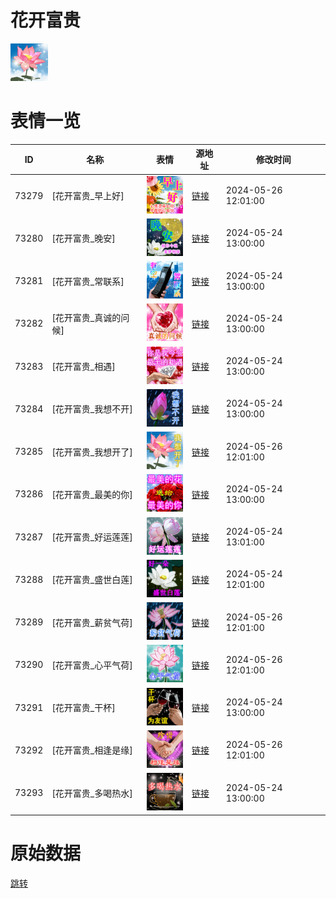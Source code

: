 # 花开富贵

<img src="./cover.png" height="60" alt="cover" />

# 表情一览

|ID|名称|表情|源地址|修改时间|
|----|----|----|----|----|
|73279|[花开富贵_早上好]|<img src="./pic/073279_%5B花开富贵_早上好%5D.png" height="60" alt="早上好"/>|[链接](https://i0.hdslb.com/bfs/garb/48c81ba51ad51d02e1b6c12b0cf54a98b1fc4cae.png)|2024-05-26 12:01:00|
|73280|[花开富贵_晚安]|<img src="./pic/073280_%5B花开富贵_晚安%5D.png" height="60" alt="晚安"/>|[链接](https://i0.hdslb.com/bfs/garb/b9c58d1d53e694746bb90a17b375033708e2ca88.png)|2024-05-24 13:00:00|
|73281|[花开富贵_常联系]|<img src="./pic/073281_%5B花开富贵_常联系%5D.png" height="60" alt="常联系"/>|[链接](https://i0.hdslb.com/bfs/garb/4c08a4a7772e585e20b3bee7d963094de10d9baa.png)|2024-05-24 13:00:00|
|73282|[花开富贵_真诚的问候]|<img src="./pic/073282_%5B花开富贵_真诚的问候%5D.png" height="60" alt="真诚的问候"/>|[链接](https://i0.hdslb.com/bfs/garb/7b78ad0a7479d1171b2a52e43f35321b539ff11d.png)|2024-05-24 13:00:00|
|73283|[花开富贵_相遇]|<img src="./pic/073283_%5B花开富贵_相遇%5D.png" height="60" alt="相遇"/>|[链接](https://i0.hdslb.com/bfs/garb/ae8ed4818ef21ff9edef1932087511d69f9bedc7.png)|2024-05-24 13:00:00|
|73284|[花开富贵_我想不开]|<img src="./pic/073284_%5B花开富贵_我想不开%5D.png" height="60" alt="我想不开"/>|[链接](https://i0.hdslb.com/bfs/garb/6193966294ff5855e118c073e941557d0f6af485.png)|2024-05-24 13:00:00|
|73285|[花开富贵_我想开了]|<img src="./pic/073285_%5B花开富贵_我想开了%5D.png" height="60" alt="我想开了"/>|[链接](https://i0.hdslb.com/bfs/garb/48b2ab55ace8404198c0ca1ec042bb40b7a967e2.png)|2024-05-26 12:01:00|
|73286|[花开富贵_最美的你]|<img src="./pic/073286_%5B花开富贵_最美的你%5D.png" height="60" alt="最美的你"/>|[链接](https://i0.hdslb.com/bfs/garb/eb476252e8606198420b126690143cf4f9d391ff.png)|2024-05-24 13:00:00|
|73287|[花开富贵_好运莲莲]|<img src="./pic/073287_%5B花开富贵_好运莲莲%5D.png" height="60" alt="好运莲莲"/>|[链接](https://i0.hdslb.com/bfs/garb/5ab3e76058144160855215a6d45d057b55f6f5b4.png)|2024-05-24 13:01:00|
|73288|[花开富贵_盛世白莲]|<img src="./pic/073288_%5B花开富贵_盛世白莲%5D.png" height="60" alt="盛世白莲"/>|[链接](https://i0.hdslb.com/bfs/garb/063052e38eff9aebd487f1b8cb90c010fb4897b6.png)|2024-05-24 12:01:00|
|73289|[花开富贵_薪贫气荷]|<img src="./pic/073289_%5B花开富贵_薪贫气荷%5D.png" height="60" alt="薪贫气荷"/>|[链接](https://i0.hdslb.com/bfs/garb/512628ec215b92d76a01575c29e623173f10034f.png)|2024-05-26 12:01:00|
|73290|[花开富贵_心平气荷]|<img src="./pic/073290_%5B花开富贵_心平气荷%5D.png" height="60" alt="心平气荷"/>|[链接](https://i0.hdslb.com/bfs/garb/f85b2abafcfe1c6673435a2958de6589519dd5d6.png)|2024-05-26 12:01:00|
|73291|[花开富贵_干杯]|<img src="./pic/073291_%5B花开富贵_干杯%5D.png" height="60" alt="干杯"/>|[链接](https://i0.hdslb.com/bfs/garb/4cb867d800f0a65a525701d9fa80145b82b5a040.png)|2024-05-24 13:00:00|
|73292|[花开富贵_相逢是缘]|<img src="./pic/073292_%5B花开富贵_相逢是缘%5D.png" height="60" alt="相逢是缘"/>|[链接](https://i0.hdslb.com/bfs/garb/028688bc2eb8c1d09d67c7690bffc7a1bc4761f2.png)|2024-05-26 12:01:00|
|73293|[花开富贵_多喝热水]|<img src="./pic/073293_%5B花开富贵_多喝热水%5D.png" height="60" alt="多喝热水"/>|[链接](https://i0.hdslb.com/bfs/garb/8219cd555331804f3d288511bfd65fdc62b81117.png)|2024-05-24 13:00:00|

# 原始数据

[跳转](./raw.json)

